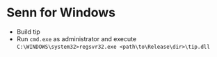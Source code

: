 # Senn for Windows

- Build tip
- Run `cmd.exe` as administrator and execute `C:\WINDOWS\system32>regsvr32.exe <path\to\Release\dir>\tip.dll`
